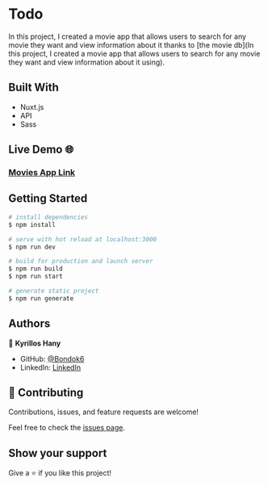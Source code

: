 # Todo

In this project, I created a movie app that allows users to search for any movie they want and view information about it thanks to [the movie db](In this project, I created a movie app that allows users to search for any movie they want and view information about it using).

## Built With

- Nuxt.js
- API
- Sass

## Live Demo 🌐

### [Movies App Link]()

## Getting Started

```bash
# install dependencies
$ npm install

# serve with hot reload at localhost:3000
$ npm run dev

# build for production and launch server
$ npm run build
$ npm run start

# generate static project
$ npm run generate
```

## Authors

👤 **Kyrillos Hany**

- GitHub: [@Bondok6](https://github.com/Bondok6)
- LinkedIn: [LinkedIn](https://www.linkedin.com/in/kyrillos-hany/)

## 🤝 Contributing

Contributions, issues, and feature requests are welcome!

Feel free to check the [issues page](../../issues/).

## Show your support

Give a ⭐️ if you like this project!
